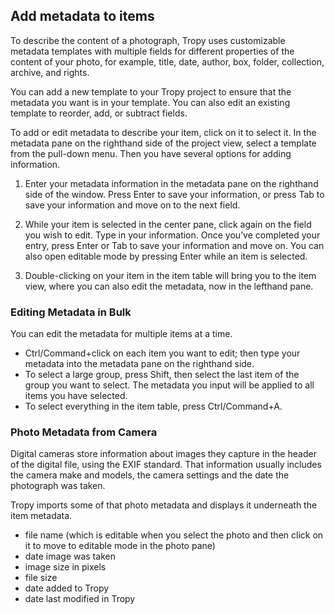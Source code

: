 ## Add metadata to items

To describe the content of a photograph, Tropy uses customizable metadata templates with multiple fields for different properties of the content of your photo, for example, title, date, author, box, folder, collection, archive, and rights.

You can add a new template to your Tropy project to ensure that the metadata you want is in your template. You can also edit an existing template to reorder, add, or subtract fields.

To add or edit metadata to describe your item, click on it to select it. In the metadata pane on the righthand side of the project view, select a template from the pull-down menu. Then you have several options for adding information.

1. Enter your metadata information in the metadata pane on the righthand side of the window. Press Enter to save your information, or press Tab to save your information and move on to the next field.

2. While your item is selected in the center pane, click again on the field you wish to edit. Type in your information. Once you’ve completed your entry, press Enter or Tab to save your information and move on. You can also open editable mode by pressing Enter while an item is selected.

3. Double-clicking on your item in the item table will bring you to the item view, where you can also edit the metadata, now in the lefthand pane.

### Editing Metadata in Bulk

You can edit the metadata for multiple items at a time.

* Ctrl/Command+click on each item you want to edit; then type your metadata into the metadata pane on the righthand side. 
* To select a large group, press Shift, then select the last item of the group you want to select. The metadata you input will be applied to all items you have selected.
* To select everything in the item table, press Ctrl/Command+A. 

### Photo Metadata from Camera

Digital cameras store information about images they capture in the header of the digital file, using the EXIF standard. That information usually includes the camera make and models, the camera settings and the date the photograph was taken.

Tropy imports some of that photo metadata and displays it underneath the item metadata.

* file name \(which is editable when you select the photo and then click on it to move to editable mode in the photo pane\)
* date image was taken
* image size in pixels
* file size
* date added to Tropy
* date last modified in Tropy



